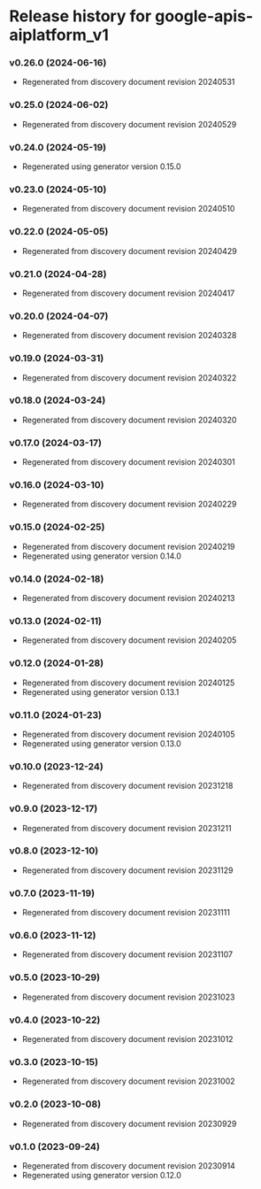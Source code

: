 # Release history for google-apis-aiplatform_v1

### v0.26.0 (2024-06-16)

* Regenerated from discovery document revision 20240531

### v0.25.0 (2024-06-02)

* Regenerated from discovery document revision 20240529

### v0.24.0 (2024-05-19)

* Regenerated using generator version 0.15.0

### v0.23.0 (2024-05-10)

* Regenerated from discovery document revision 20240510

### v0.22.0 (2024-05-05)

* Regenerated from discovery document revision 20240429

### v0.21.0 (2024-04-28)

* Regenerated from discovery document revision 20240417

### v0.20.0 (2024-04-07)

* Regenerated from discovery document revision 20240328

### v0.19.0 (2024-03-31)

* Regenerated from discovery document revision 20240322

### v0.18.0 (2024-03-24)

* Regenerated from discovery document revision 20240320

### v0.17.0 (2024-03-17)

* Regenerated from discovery document revision 20240301

### v0.16.0 (2024-03-10)

* Regenerated from discovery document revision 20240229

### v0.15.0 (2024-02-25)

* Regenerated from discovery document revision 20240219
* Regenerated using generator version 0.14.0

### v0.14.0 (2024-02-18)

* Regenerated from discovery document revision 20240213

### v0.13.0 (2024-02-11)

* Regenerated from discovery document revision 20240205

### v0.12.0 (2024-01-28)

* Regenerated from discovery document revision 20240125
* Regenerated using generator version 0.13.1

### v0.11.0 (2024-01-23)

* Regenerated from discovery document revision 20240105
* Regenerated using generator version 0.13.0

### v0.10.0 (2023-12-24)

* Regenerated from discovery document revision 20231218

### v0.9.0 (2023-12-17)

* Regenerated from discovery document revision 20231211

### v0.8.0 (2023-12-10)

* Regenerated from discovery document revision 20231129

### v0.7.0 (2023-11-19)

* Regenerated from discovery document revision 20231111

### v0.6.0 (2023-11-12)

* Regenerated from discovery document revision 20231107

### v0.5.0 (2023-10-29)

* Regenerated from discovery document revision 20231023

### v0.4.0 (2023-10-22)

* Regenerated from discovery document revision 20231012

### v0.3.0 (2023-10-15)

* Regenerated from discovery document revision 20231002

### v0.2.0 (2023-10-08)

* Regenerated from discovery document revision 20230929

### v0.1.0 (2023-09-24)

* Regenerated from discovery document revision 20230914
* Regenerated using generator version 0.12.0

